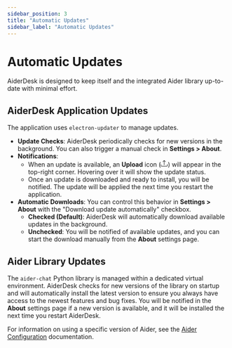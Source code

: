 ```yaml
---
sidebar_position: 3
title: "Automatic Updates"
sidebar_label: "Automatic Updates"
---
```


# Automatic Updates

AiderDesk is designed to keep itself and the integrated Aider library up-to-date with minimal effort.

## AiderDesk Application Updates

The application uses `electron-updater` to manage updates.

- **Update Checks**: AiderDesk periodically checks for new versions in the background. You can also trigger a manual check in **Settings > About**.
- **Notifications**:
    - When an update is available, an **Upload** icon (<svg xmlns="http://www.w3.org/2000/svg" width="16" height="16" fill="currentColor" class="bi bi-upload" viewBox="0 0 16 16"><path d="M.5 9.9a.5.5 0 0 1 .5.5v2.5a1 1 0 0 0 1 1h12a1 1 0 0 0 1-1v-2.5a.5.5 0 0 1 1 0v2.5a2 2 0 0 1-2 2H2a2 2 0 0 1-2-2v-2.5a.5.5 0 0 1 .5-.5z"/><path d="M7.646 1.146a.5.5 0 0 1 .708 0l3 3a.5.5 0 0 1-.708.708L8.5 2.707V11.5a.5.5 0 0 1-1 0V2.707L5.354 4.854a.5.5 0 1 1-.708-.708l3-3z"/></svg>) will appear in the top-right corner. Hovering over it will show the update status.
    - Once an update is downloaded and ready to install, you will be notified. The update will be applied the next time you restart the application.
- **Automatic Downloads**: You can control this behavior in **Settings > About** with the "Download update automatically" checkbox.
    - **Checked (Default)**: AiderDesk will automatically download available updates in the background.
    - **Unchecked**: You will be notified of available updates, and you can start the download manually from the **About** settings page.

## Aider Library Updates

The `aider-chat` Python library is managed within a dedicated virtual environment. AiderDesk checks for new versions of the library on startup and will automatically install the latest version to ensure you always have access to the newest features and bug fixes. You will be notified in the **About** settings page if a new version is available, and it will be installed the next time you restart AiderDesk.

For information on using a specific version of Aider, see the [Aider Configuration](../configuration/aider-configuration.md) documentation.
